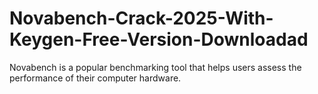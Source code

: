 # Novabench-Crack-2025-With-Keygen-Free-Version-Downloadad
Novabench is a popular benchmarking tool that helps users assess the performance of their computer hardware. 
